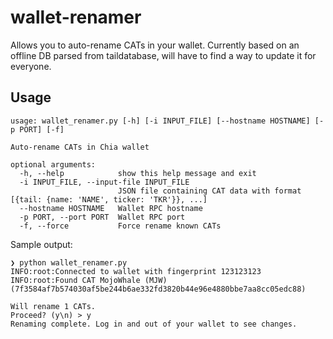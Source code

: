 # wallet-renamer

Allows you to auto-rename CATs in your wallet. Currently based on an offline DB parsed from taildatabase, will have to find a way to update it for everyone.

## Usage

```
usage: wallet_renamer.py [-h] [-i INPUT_FILE] [--hostname HOSTNAME] [-p PORT] [-f]

Auto-rename CATs in Chia wallet

optional arguments:
  -h, --help            show this help message and exit
  -i INPUT_FILE, --input-file INPUT_FILE
                        JSON file containing CAT data with format [{tail: {name: 'NAME', ticker: 'TKR'}}, ...]
  --hostname HOSTNAME   Wallet RPC hostname
  -p PORT, --port PORT  Wallet RPC port
  -f, --force           Force rename known CATs
```

Sample output:

```
❯ python wallet_renamer.py
INFO:root:Connected to wallet with fingerprint 123123123
INFO:root:Found CAT MojoWhale (MJW) (7f3584af7b574030af5be244b6ae332fd3820b44e96e4880bbe7aa8cc05edc88)

Will rename 1 CATs.
Proceed? (y\n) > y
Renaming complete. Log in and out of your wallet to see changes.
```